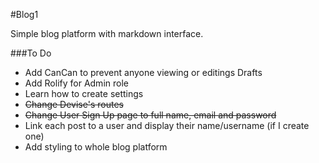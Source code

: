 #Blog1

Simple blog platform with markdown interface.

###To Do

- Add CanCan to prevent anyone viewing or editings Drafts
- Add Rolify for Admin role
- Learn how to create settings
- ~~Change Devise's routes~~
- ~~Change User Sign Up page to full name, email and password~~
- Link each post to a user and display their name/username (if I create one)
- Add styling to whole blog platform